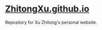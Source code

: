# <a href="https://github.com/abhn">ZhitongXu.github.io</a>
Repository for Xu Zhitong's personal website.